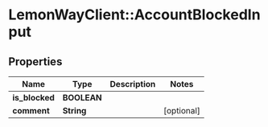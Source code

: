 # LemonWayClient::AccountBlockedInput

## Properties
Name | Type | Description | Notes
------------ | ------------- | ------------- | -------------
**is_blocked** | **BOOLEAN** |  | 
**comment** | **String** |  | [optional] 


